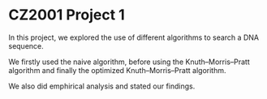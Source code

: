 # CZ2001 Project 1
In this project, we explored the use of different algorithms to search a DNA sequence. 

We firstly used the naive algorithm, before using the Knuth–Morris–Pratt algorithm and finally the optimized Knuth–Morris–Pratt algorithm.

We also did emphirical analysis and stated our findings.
